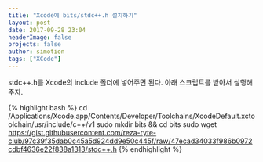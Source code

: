 ```yaml
---
title: "Xcode에 bits/stdc++.h 설치하기"
layout: post
date: 2017-09-28 23:04
headerImage: false
projects: false
author: simotion
tags: ["XCode"]
---
```


stdc++.h를 Xcode의 include 폴더에 넣어주면 된다. 아래 스크립트를 받아서 실행해주자.

{% highlight bash %}
cd /Applications/Xcode.app/Contents/Developer/Toolchains/XcodeDefault.xctoolchain/usr/include/c++/v1
sudo mkdir bits && cd bits
sudo wget https://gist.githubusercontent.com/reza-ryte-club/97c39f35dab0c45a5d924dd9e50c445f/raw/47ecad34033f986b0972cdbf4636e22f838a1313/stdc++.h
{% endhighlight %}